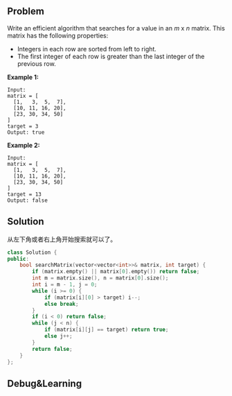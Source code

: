 ## Problem

Write an efficient algorithm that searches for a value in an *m* x *n* matrix. This matrix has the following properties:

- Integers in each row are sorted from left to right.
- The first integer of each row is greater than the last integer of the previous row.

**Example 1:**

```
Input:
matrix = [
  [1,   3,  5,  7],
  [10, 11, 16, 20],
  [23, 30, 34, 50]
]
target = 3
Output: true
```

**Example 2:**

```
Input:
matrix = [
  [1,   3,  5,  7],
  [10, 11, 16, 20],
  [23, 30, 34, 50]
]
target = 13
Output: false
```



## Solution

从左下角或者右上角开始搜索就可以了。

```cpp
class Solution {
public:
    bool searchMatrix(vector<vector<int>>& matrix, int target) {
        if (matrix.empty() || matrix[0].empty()) return false;
        int m = matrix.size(), n = matrix[0].size();
        int i = m - 1, j = 0;
        while (i >= 0) {
            if (matrix[i][0] > target) i--;
            else break;
        }
        if (i < 0) return false;
        while (j < n) {
            if (matrix[i][j] == target) return true;
            else j++;
        }
        return false;
    }
};
```



## Debug&Learning



